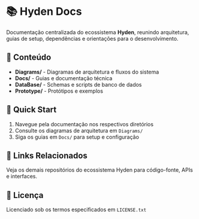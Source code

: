 # 📚 Hyden Docs

Documentação centralizada do ecossistema **Hyden**, reunindo arquitetura, guias de setup, dependências e orientações para o desenvolvimento.

## 📖 Conteúdo

- **Diagrams/** - Diagramas de arquitetura e fluxos do sistema
- **Docs/** - Guias e documentação técnica
- **DataBase/** - Schemas e scripts de banco de dados
- **Prototype/** - Protótipos e exemplos

## 🚀 Quick Start

1. Navegue pela documentação nos respectivos diretórios
2. Consulte os diagramas de arquitetura em `Diagrams/`
3. Siga os guias em `Docs/` para setup e configuração

## 🔗 Links Relacionados

Veja os demais repositórios do ecossistema Hyden para código-fonte, APIs e interfaces.

## 📄 Licença

Licenciado sob os termos especificados em `LICENSE.txt`
